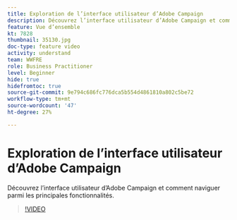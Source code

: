 ```yaml
---
title: Exploration de l’interface utilisateur d’Adobe Campaign 
description: Découvrez l’interface utilisateur d’Adobe Campaign et comment naviguer parmi les principales fonctionnalités.
feature: Vue d’ensemble
kt: 7828
thumbnail: 35130.jpg
doc-type: feature video
activity: understand
team: WWFRE
role: Business Practitioner
level: Beginner
hide: true
hidefromtoc: true
source-git-commit: 9e794c686fc776dca5b554d4861810a802c5be72
workflow-type: tm+mt
source-wordcount: '47'
ht-degree: 27%

---
```


# Exploration de l’interface utilisateur d’Adobe Campaign 

Découvrez l’interface utilisateur d’Adobe Campaign et comment naviguer parmi les principales fonctionnalités.

>[!VIDEO](https://video.tv.adobe.com/v/35130?quality=12)
